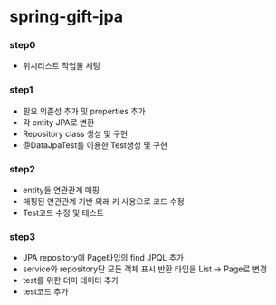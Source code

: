 # spring-gift-jpa

### step0

- 위시리스트 작업물 세팅

### step1

- 필요 의존성 추가 및 properties 추가
- 각 entity JPA로 변환
- Repository class 생성 및 구현
- @DataJpaTest를 이용한 Test생성 및 구현

### step2

- entity들 연관관계 매핑
- 매핑된 연관관계 기반 외래 키 사용으로 코드 수정
- Test코드 수정 및 테스트

### step3

- JPA repository에 Page타입의 find JPQL 추가
- service와 repository단 모든 객체 표시 반환 타입을 List -> Page로 변경
- test를 위한 더미 데이터 추가
- test코드 추가
